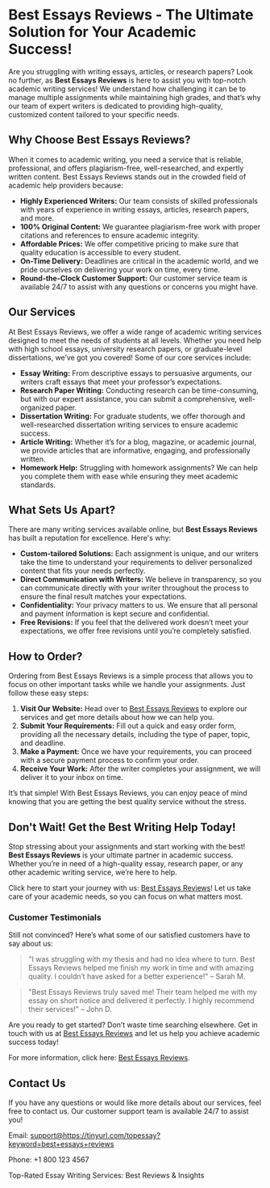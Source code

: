 <h1>Best Essays Reviews - The Ultimate Solution for Your Academic Success!</h1>

<p>Are you struggling with writing essays, articles, or research papers? Look no further, as <strong>Best Essays Reviews</strong> is here to assist you with top-notch academic writing services! We understand how challenging it can be to manage multiple assignments while maintaining high grades, and that’s why our team of expert writers is dedicated to providing high-quality, customized content tailored to your specific needs.</p>

<h2>Why Choose Best Essays Reviews?</h2>

<p>When it comes to academic writing, you need a service that is reliable, professional, and offers plagiarism-free, well-researched, and expertly written content. Best Essays Reviews stands out in the crowded field of academic help providers because:</p>

<ul>
  <li><strong>Highly Experienced Writers:</strong> Our team consists of skilled professionals with years of experience in writing essays, articles, research papers, and more.</li>
  <li><strong>100% Original Content:</strong> We guarantee plagiarism-free work with proper citations and references to ensure academic integrity.</li>
  <li><strong>Affordable Prices:</strong> We offer competitive pricing to make sure that quality education is accessible to every student.</li>
  <li><strong>On-Time Delivery:</strong> Deadlines are critical in the academic world, and we pride ourselves on delivering your work on time, every time.</li>
  <li><strong>Round-the-Clock Customer Support:</strong> Our customer service team is available 24/7 to assist with any questions or concerns you might have.</li>
</ul>

<h2>Our Services</h2>

<p>At Best Essays Reviews, we offer a wide range of academic writing services designed to meet the needs of students at all levels. Whether you need help with high school essays, university research papers, or graduate-level dissertations, we’ve got you covered! Some of our core services include:</p>

<ul>
  <li><strong>Essay Writing:</strong> From descriptive essays to persuasive arguments, our writers craft essays that meet your professor’s expectations.</li>
  <li><strong>Research Paper Writing:</strong> Conducting research can be time-consuming, but with our expert assistance, you can submit a comprehensive, well-organized paper.</li>
  <li><strong>Dissertation Writing:</strong> For graduate students, we offer thorough and well-researched dissertation writing services to ensure academic success.</li>
  <li><strong>Article Writing:</strong> Whether it’s for a blog, magazine, or academic journal, we provide articles that are informative, engaging, and professionally written.</li>
  <li><strong>Homework Help:</strong> Struggling with homework assignments? We can help you complete them with ease while ensuring they meet academic standards.</li>
</ul>

<h2>What Sets Us Apart?</h2>

<p>There are many writing services available online, but <strong>Best Essays Reviews</strong> has built a reputation for excellence. Here's why:</p>

<ul>
  <li><strong>Custom-tailored Solutions:</strong> Each assignment is unique, and our writers take the time to understand your requirements to deliver personalized content that fits your needs perfectly.</li>
  <li><strong>Direct Communication with Writers:</strong> We believe in transparency, so you can communicate directly with your writer throughout the process to ensure the final result matches your expectations.</li>
  <li><strong>Confidentiality:</strong> Your privacy matters to us. We ensure that all personal and payment information is kept secure and confidential.</li>
  <li><strong>Free Revisions:</strong> If you feel that the delivered work doesn’t meet your expectations, we offer free revisions until you’re completely satisfied.</li>
</ul>

<h2>How to Order?</h2>

<p>Ordering from Best Essays Reviews is a simple process that allows you to focus on other important tasks while we handle your assignments. Just follow these easy steps:</p>

<ol>
  <li><strong>Visit Our Website:</strong> Head over to <a href="https://tinyurl.com/topessay?keyword=best+essays+reviews">Best Essays Reviews</a> to explore our services and get more details about how we can help you.</li>
  <li><strong>Submit Your Requirements:</strong> Fill out a quick and easy order form, providing all the necessary details, including the type of paper, topic, and deadline.</li>
  <li><strong>Make a Payment:</strong> Once we have your requirements, you can proceed with a secure payment process to confirm your order.</li>
  <li><strong>Receive Your Work:</strong> After the writer completes your assignment, we will deliver it to your inbox on time.</li>
</ol>

<p>It’s that simple! With Best Essays Reviews, you can enjoy peace of mind knowing that you are getting the best quality service without the stress.</p>

<h2>Don't Wait! Get the Best Writing Help Today!</h2>

<p>Stop stressing about your assignments and start working with the best! <strong>Best Essays Reviews</strong> is your ultimate partner in academic success. Whether you’re in need of a high-quality essay, research paper, or any other academic writing service, we’re here to help.</p>

<p>Click here to start your journey with us: <a href="https://tinyurl.com/topessay?keyword=best+essays+reviews">Best Essays Reviews</a>! Let us take care of your academic needs, so you can focus on what matters most.</p>

<h3>Customer Testimonials</h3>

<p>Still not convinced? Here’s what some of our satisfied customers have to say about us:</p>

<blockquote>
  <p>"I was struggling with my thesis and had no idea where to turn. Best Essays Reviews helped me finish my work in time and with amazing quality. I couldn’t have asked for a better experience!" – Sarah M.</p>
</blockquote>

<blockquote>
  <p>"Best Essays Reviews truly saved me! Their team helped me with my essay on short notice and delivered it perfectly. I highly recommend their services!" – John D.</p>
</blockquote>

<p>Are you ready to get started? Don’t waste time searching elsewhere. Get in touch with us at <a href="https://tinyurl.com/topessay?keyword=best+essays+reviews">Best Essays Reviews</a> and let us help you achieve academic success today!</p>

<p>For more information, click here: <a href="https://tinyurl.com/topessay?keyword=best+essays+reviews">Best Essays Reviews</a>.</p>

<h2>Contact Us</h2>

<p>If you have any questions or would like more details about our services, feel free to contact us. Our customer support team is available 24/7 to assist you!</p>

<p>Email: <a href="mailto:support@https://tinyurl.com/topessay?keyword=best+essays+reviews">support@https://tinyurl.com/topessay?keyword=best+essays+reviews</a></p>
<p>Phone: +1 800 123 4567</p>
Top-Rated Essay Writing Services: Best Reviews &amp; Insights
